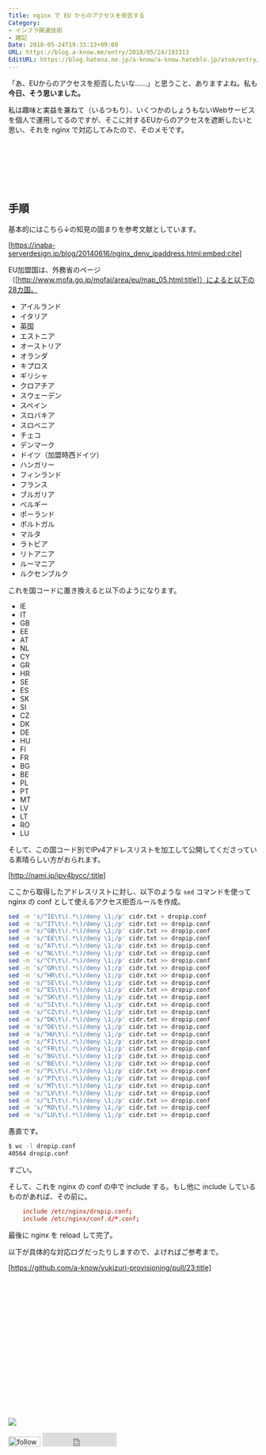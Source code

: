 ```yaml
---
Title: nginx で EU からのアクセスを拒否する
Category:
- インフラ関連技術
- 雑記
Date: 2018-05-24T19:33:13+09:00
URL: https://blog.a-know.me/entry/2018/05/24/193313
EditURL: https://blog.hatena.ne.jp/a-know/a-know.hateblo.jp/atom/entry/17391345971647621544
---
```


「あ、EUからのアクセスを拒否したいな......」と思うこと、ありますよね。私も<b>今日、そう思いました。</b>


私は趣味と実益を兼ねて（いるつもり）、いくつかのしょうもないWebサービスを個人で運用してるのですが、そこに対するEUからのアクセスを遮断したいと思い、それを nginx で対応してみたので、そのメモです。




<!-- more -->

<script async src="//pagead2.googlesyndication.com/pagead/js/adsbygoogle.js"></script>
<!-- article-top -->
<ins class="adsbygoogle"
     style="display:inline-block;width:728px;height:90px"
     data-ad-client="ca-pub-3463034538369189"
     data-ad-slot="8367620130"></ins>
<script>
(adsbygoogle = window.adsbygoogle || []).push({});
</script>


## 手順
基本的にはこちら↓の知見の固まりを参考文献としています。



[https://inaba-serverdesign.jp/blog/20140616/nginx_deny_ipaddress.html:embed:cite]



EU加盟国は、外務省のページ（[http://www.mofa.go.jp/mofaj/area/eu/map_05.html:title]）によると以下の28カ国。

- アイルランド
- イタリア
- 英国
- エストニア
- オーストリア
- オランダ
- キプロス
- ギリシャ
- クロアチア
- スウェーデン
- スペイン
- スロバキア
- スロベニア
- チェコ
- デンマーク
- ドイツ（加盟時西ドイツ）
- ハンガリー
- フィンランド
- フランス
- ブルガリア
- ベルギー
- ポーランド
- ポルトガル
- マルタ
- ラトビア
- リトアニア
- ルーマニア
- ルクセンブルク



これを国コードに置き換えると以下のようになります。


- IE
- IT
- GB
- EE
- AT
- NL
- CY
- GR
- HR
- SE
- ES
- SK
- SI
- CZ
- DK
- DE
- HU
- FI
- FR
- BG
- BE
- PL
- PT
- MT
- LV
- LT
- RO
- LU


そして、この国コード別でIPv4アドレスリストを加工して公開してくださっている素晴らしい方がおられます。




[http://nami.jp/ipv4bycc/:title]




ここから取得したアドレスリストに対し、以下のような `sed` コマンドを使って nginx の conf として使えるアクセス拒否ルールを作成。


```sh
sed -n 's/^IE\t\(.*\)/deny \1;/p' cidr.txt > dropip.conf
sed -n 's/^IT\t\(.*\)/deny \1;/p' cidr.txt >> dropip.conf
sed -n 's/^GB\t\(.*\)/deny \1;/p' cidr.txt >> dropip.conf
sed -n 's/^EE\t\(.*\)/deny \1;/p' cidr.txt >> dropip.conf
sed -n 's/^AT\t\(.*\)/deny \1;/p' cidr.txt >> dropip.conf
sed -n 's/^NL\t\(.*\)/deny \1;/p' cidr.txt >> dropip.conf
sed -n 's/^CY\t\(.*\)/deny \1;/p' cidr.txt >> dropip.conf
sed -n 's/^GR\t\(.*\)/deny \1;/p' cidr.txt >> dropip.conf
sed -n 's/^HR\t\(.*\)/deny \1;/p' cidr.txt >> dropip.conf
sed -n 's/^SE\t\(.*\)/deny \1;/p' cidr.txt >> dropip.conf
sed -n 's/^ES\t\(.*\)/deny \1;/p' cidr.txt >> dropip.conf
sed -n 's/^SK\t\(.*\)/deny \1;/p' cidr.txt >> dropip.conf
sed -n 's/^SI\t\(.*\)/deny \1;/p' cidr.txt >> dropip.conf
sed -n 's/^CZ\t\(.*\)/deny \1;/p' cidr.txt >> dropip.conf
sed -n 's/^DK\t\(.*\)/deny \1;/p' cidr.txt >> dropip.conf
sed -n 's/^DE\t\(.*\)/deny \1;/p' cidr.txt >> dropip.conf
sed -n 's/^HU\t\(.*\)/deny \1;/p' cidr.txt >> dropip.conf
sed -n 's/^FI\t\(.*\)/deny \1;/p' cidr.txt >> dropip.conf
sed -n 's/^FR\t\(.*\)/deny \1;/p' cidr.txt >> dropip.conf
sed -n 's/^BG\t\(.*\)/deny \1;/p' cidr.txt >> dropip.conf
sed -n 's/^BE\t\(.*\)/deny \1;/p' cidr.txt >> dropip.conf
sed -n 's/^PL\t\(.*\)/deny \1;/p' cidr.txt >> dropip.conf
sed -n 's/^PT\t\(.*\)/deny \1;/p' cidr.txt >> dropip.conf
sed -n 's/^MT\t\(.*\)/deny \1;/p' cidr.txt >> dropip.conf
sed -n 's/^LV\t\(.*\)/deny \1;/p' cidr.txt >> dropip.conf
sed -n 's/^LT\t\(.*\)/deny \1;/p' cidr.txt >> dropip.conf
sed -n 's/^RO\t\(.*\)/deny \1;/p' cidr.txt >> dropip.conf
sed -n 's/^LU\t\(.*\)/deny \1;/p' cidr.txt >> dropip.conf
```

愚直です。


```sh
$ wc -l dropip.conf 
40564 dropip.conf
```


すごい。


そして、これを nginx の conf の中で include する。もし他に include しているものがあれば、その前に。


```conf
    include /etc/nginx/dropip.conf;
    include /etc/nginx/conf.d/*.conf;
```


最後に nginx を reload して完了。


以下が具体的な対応ログだったりしますので、よければご参考まで。




[https://github.com/a-know/yukizuri-provisioning/pull/23:title]



<div>
<br>
<script async src="//pagead2.googlesyndication.com/pagead/js/adsbygoogle.js"></script>
<!-- article-bottom2 -->
<ins class="adsbygoogle"
     style="display:inline-block;width:300px;height:250px"
     data-ad-client="ca-pub-3463034538369189"
     data-ad-slot="5274552934"></ins>
<script>
(adsbygoogle = window.adsbygoogle || []).push({});
</script>

<a href="http://bit.ly/grass-graph" target='blank' rel="nofollow"><img src="https://cdn-ak.f.st-hatena.com/images/fotolife/a/a-know/20170405/20170405220342.png"></a>
<br>
</div>

<div>
<a href='https://cloud.feedly.com/#subscription%2Ffeed%2Fhttp%3A%2F%2Fblog.a-know.me%2Ffeed'  target='blank'><img id='feedlyFollow' src='https://s3.feedly.com/img/follows/feedly-follow-rectangle-volume-small_2x.png' alt='follow us in feedly' width='65' height='20'></a>



<iframe src="https://blog.hatena.ne.jp/a-know/a-know.hateblo.jp/subscribe/iframe" allowtransparency="true" frameborder="0" scrolling="no" width="150" height="28"></iframe>
</div>
